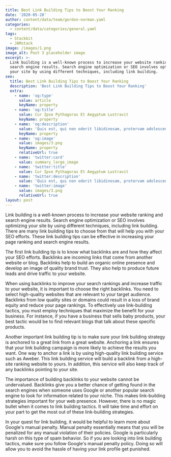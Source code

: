 ```yaml
---
title: Best Link Building Tips to Boost Your Ranking
date: '2020-05-28'
author: content/data/team/gordon-norman.yaml
categories:
  - content/data/categories/general.yaml
tags:
  - Stackbit
  - JAMstack
image: /images/1.png
image_alt: Post 3 placeholder image
excerpt: >-
  Link building is a well-known process to increase your website ranking and
  search engine results. Search engine optimization or SEO involves optimizing
  your site by using different techniques, including link building.
seo:
  title: Best Link Building Tips to Boost Your Ranking
  description: 'Best Link Building Tips to Boost Your Ranking'
  extra:
    - name: 'og:type'
      value: article
      keyName: property
    - name: 'og:title'
      value: Cur Ipse Pythagoras Et Aegyptum Lustravit
      keyName: property
    - name: 'og:description'
      value: 'Quis est, qui non oderit libidinosam, protervam adolescentiam'
      keyName: property
    - name: 'og:image'
      value: images/3.png
      keyName: property
      relativeUrl: true
    - name: 'twitter:card'
      value: summary_large_image
    - name: 'twitter:title'
      value: Cur Ipse Pythagoras Et Aegyptum Lustravit
    - name: 'twitter:description'
      value: 'Quis est, qui non oderit libidinosam, protervam adolescentiam'
    - name: 'twitter:image'
      value: images/3.png
      relativeUrl: true
layout: post
---
```

Link building is a well-known process to increase your website ranking and search engine results. Search engine optimization or SEO involves optimizing your site by using different techniques, including link building. There are many link building tips to choose from that will help you with your SEO efforts. These link building tips can be effective in increasing your page ranking and search engine results.

The first link building tip is to know what backlinks are and how they affect your SEO efforts. Backlinks are incoming links that come from another website or blog. Backlinks help to build an organic online presence and develop an image of quality brand trust. They also help to produce future leads and drive traffic to your website.

When using backlinks to improve your search rankings and increase traffic to your website, it is important to choose the right backlinks. You need to select high-quality websites that are relevant to your target audience. Backlinks from low quality sites or domains could result in a loss of brand equity and reduce your page rankings. To effectively use link-building tactics, you must employ techniques that maximize the benefit for your business. For instance, if you have a business that sells baby products, your best tactic would be to find relevant blogs that talk about these specific products.

Another important link building tip is to make sure your link building strategy is anchored to a great link from a great website. Anchoring a link ensures that your link building campaign is more likely to achieve the results you want. One way to anchor a link is by using high-quality link building service such as Aweber. This link building service will build a backlink from a high-site ranking website to yours. In addition, this service will also keep track of any backlinks pointing to your site.

The importance of building backlinks to your website cannot be undervalued. Backlinks give you a better chance of getting found in the search engines when someone uses Google or another popular search engine to look for information related to your niche. This makes link-building strategies important for your web presence. However, there is no magic bullet when it comes to link building tactics. It will take time and effort on your part to get the most out of these link-building strategies.

In your quest for link building, it would be helpful to learn more about Google's manual penalty. Manual penalty essentially means that you will be penalized for any manual violation of their policies. Google is particularly harsh on this type of spam behavior. So if you are looking into link building tactics, make sure you follow Google's manual penalty policy. Doing so will allow you to avoid the hassle of having your link profile get punished.
